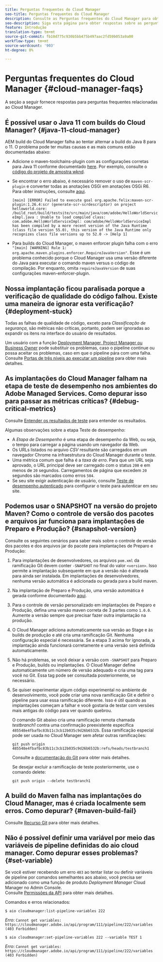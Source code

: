 ```yaml
---
title: Perguntas frequentes do Cloud Manager
seo-title: Perguntas frequentes do Cloud Manager
description: Consulte as Perguntas frequentes do Cloud Manager para obter algumas dicas de solução de problemas
seo-description: Siga esta página para obter respostas sobre as perguntas frequentes do Cloud Manager
feature: Introdução
translation-type: tm+mt
source-git-commit: fb10d775c930b5bb475b497aac2fd59b053a9a00
workflow-type: tm+mt
source-wordcount: '903'
ht-degree: 0%

---
```



# Perguntas frequentes do Cloud Manager {#cloud-manager-faqs}

A seção a seguir fornece respostas para perguntas frequentes relacionadas ao Cloud Manager.

## É possível usar o Java 11 com builds do Cloud Manager? {#java-11-cloud-manager}

AEM build do Cloud Manager falha ao tentar alternar a build do Java 8 para o 11. O problema pode ter muitas causas e as mais comuns estão documentadas abaixo:

* Adicione o maven-toolchains-plugin com as configurações corretas para Java 11 conforme documentado [here](https://experienceleague.adobe.com/docs/experience-manager-cloud-manager/using/getting-started/create-application-project/using-the-wizard.html?lang=en#getting-started).  Por exemplo, consulte o [código do projeto de amostra wknd](https://github.com/adobe/aem-guides-wknd/commit/6cb5238cb6b932735dcf91b21b0d835ae3a7fe75).

* Se encontrar o erro abaixo, é necessário remover o uso de `maven-scr-plugin` e converter todas as anotações OSGi em anotações OSGi R6. Para obter instruções, consulte [aqui](https://cqdump.wordpress.com/2019/01/03/from-scr-annotations-to-osgi-annotations/).

   `[main] [ERROR] Failed to execute goal org.apache.felix:maven-scr-plugin:1.26.4:scr (generate-scr-scrdescriptor) on project helloworld.core: /build_root/build/testsite/src/main/java/com/adobe/HelloWorldServiceImpl.java : Unable to load compiled class: com.adobe.HelloWorldServiceImpl: com/adobe/HelloWorldServiceImpl has been compiled by a more recent version of the Java Runtime (class file version 55.0), this version of the Java Runtime only recognizes class file versions up to 52.0 -> [Help 1]`

* Para builds do Cloud Manager, o maven enforcer plugin falha com o erro `"[main] [WARNING] Rule 1: org.apache.maven.plugins.enforcer.RequireJavaVersion"`. Esse é um problema conhecido porque o Cloud Manager usa uma versão diferente do Java para executar o comando maven versus o código de compilação. Por enquanto, omita `requireJavaVersion` de suas configurações maven-enforcer-plugin.

## Nossa implantação ficou paralisada porque a verificação de qualidade do código falhou. Existe uma maneira de ignorar esta verificação? {#deployment-stuck}

Todas as falhas de qualidade de código, exceto para *Classificação de segurança*, são métricas não críticas, portanto, podem ser ignoradas ao expandir os itens na interface do usuário de resultados.

Um usuário com a função [Deployment Manager, Project Manager ou Business Owner](https://experienceleague.adobe.com/docs/experience-manager-cloud-manager/using/requirements/setting-up-users-and-roles.html?lang=en#requirements) pode substituir os problemas, caso o pipeline continue ou possa aceitar os problemas, caso em que o pipeline pára com uma falha.  Consulte [Portas de três níveis ao executar um pipeline](https://experienceleague.adobe.com/docs/experience-manager-cloud-manager/using/how-to-use/understand-your-test-results.html?lang=en#how-to-use) para obter mais detalhes.

## As implantações do Cloud Manager falham na etapa de teste de desempenho nos ambientes do Adobe Managed Services. Como depurar isso para passar as métricas críticas? {#debug-critical-metrics}

Consulte [Entender os resultados de teste](https://experienceleague.adobe.com/docs/experience-manager-cloud-manager/using/how-to-use/understand-your-test-results.html?lang=en#how-to-use) para entender os resultados.

Algumas observações sobre a etapa Teste de desempenho:

* A *Etapa de Desempenho* é uma etapa de desempenho da Web, ou seja, o tempo para carregar a página usando um navegador da Web.
* Os URLs listados no arquivo *CSV* resultante são carregados em um navegador Chrome na infraestrutura do Cloud Manager durante o teste.
* Uma métrica comum que falha é a *taxa de erro*. Para que um URL seja aprovado, o URL principal deve ser carregado com o status `200` e em menos de `20` segundos. Carregamentos de página que excedem `20` segundos são marcados como erros `504`.
* Se seu site exigir autenticação de usuário, consulte [Teste de desempenho autenticado](https://experienceleague.adobe.com/docs/experience-manager-cloud-manager/using/how-to-use/configuring-pipeline.html?lang=en#how-to-use) para configurar o teste para autenticar em seu site.

## Podemos usar o SNAPSHOT na versão do projeto Maven? Como o controle de versão dos pacotes e arquivos jar funciona para implantações de Preparo e Produção? {#snapshot-version}

Consulte os seguintes cenários para saber mais sobre o controle de versão dos pacotes e dos arquivos jar do pacote para implantações de Preparo e Produção:

1. Para implantações de desenvolvedores, os arquivos `pom.xml` da ramificação Git devem conter `-SNAPSHOT` no final do valor `<version>`. Isso permite a implantação subsequente em que a versão não é alterada para ainda ser instalada. Em implantações de desenvolvedores, nenhuma versão automática é adicionada ou gerada para a build maven.

1. Na implantação de Preparo e Produção, uma versão automática é gerada conforme documentado [aqui](https://experienceleague.adobe.com/docs/experience-manager-cloud-manager/using/managing-code/activating-maven-project.html?lang=en#managing-code).

1. Para o controle de versão personalizado em implantações de Preparo e Produção, defina uma versão maven correta de 3 partes como `1.0.0`. Aumente a versão sempre que precisar fazer outra implantação na produção.

1. O Cloud Manager adiciona automaticamente sua versão ao Stage e às builds de produção e até cria uma ramificação Git. Nenhuma configuração especial é necessária. Se a etapa 3 acima for ignorada, a implantação ainda funcionará corretamente e uma versão será definida automaticamente.

1. Não há problemas, se você deixar a versão com `-SNAPSHOT` para Preparo e Produção, builds ou implantações. O Cloud Manager define automaticamente um número de versão adequado e cria uma tag para você no Git. Essa tag pode ser consultada posteriormente, se necessário.

1. Se quiser experimentar algum código experimental no ambiente de desenvolvimento, você pode criar uma nova ramificação Git e definir o pipeline para usar essa ramificação diferente. Isso é útil quando as implantações começam a falhar e você gostaria de testar com versões mais antigas do código para ver quando quebrou.

   O comando Git abaixo cria uma ramificação remota chamada *testbranch1* contra uma confirmação preexistente específica `485548e4fbafbc83b11c3cb12b035c9d26b6532b`.  Essa ramificação especial pode ser usada no Cloud Manager sem afetar outras ramificações:

   `git push origin 485548e4fbafbc83b11c3cb12b035c9d26b6532b:refs/heads/testbranch1`

   Consulte a [documentação do Git](https://git-scm.com/book/en/v2/Git-Internals-Git-References) para obter mais detalhes.

   Se desejar excluir a ramificação de teste posteriormente, use o comando delete:

   `git push origin --delete testbranch1`

## A build do Maven falha nas implantações do Cloud Manager, mas é criada localmente sem erros. Como depurar? {#maven-build-fail}

Consulte [Recurso Git](https://github.com/cqsupport/cloud-manager/blob/main/cm-build-step-fails.md) para obter mais detalhes.

## Não é possível definir uma variável por meio das variáveis de pipeline definidas do aio cloud manager. Como depurar esses problemas? {#set-variable}

Se você estiver recebendo um erro `403` ao tentar listar ou definir variáveis de pipeline por comandos semelhantes aos abaixo, você precisa ser adicionado como uma função de produto *Deployment Manager* Cloud Manager no Admin Console.\
Consulte [Permissões da API](https://www.adobe.io/apis/experiencecloud/cloud-manager/docs.html#!AdobeDocs/cloudmanager-api-docs/master/permissions.md) para obter mais detalhes.

Comandos e erros relacionados:

`$ aio cloudmanager:list-pipeline-variables 222`

*Erro*:  `Cannot get variables: https://cloudmanager.adobe.io/api/program/111/pipeline/222/variables (403 Forbidden)`

`$ aio cloudmanager:set-pipeline-variables 222 --variable TEST 1`

*Erro*:  `Cannot get variables: https://cloudmanager.adobe.io/api/program/111/pipeline/222/variables (403 Forbidden)`
